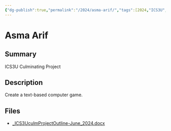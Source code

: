 ```yaml
---
{"dg-publish":true,"permalink":"/2024/asma-arif/","tags":[2024,"ICS3U","culminating","game"]}
---
```



# Asma Arif

## Summary

ICS3U Culminating Project

## Description

Create a text-based computer game.

## Files

*   [\_ICS3UculmProjectOutline-June\_2024.docx](resources/Asma_Arif/_ICS3UculmProjectOutline-June_2024.docx)

